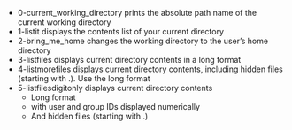 * 0-current_working_directory prints the absolute path name of the current working directory
* 1-listit displays the contents list of your current directory
* 2-bring_me_home changes the working directory to the user’s home directory
* 3-listfiles displays current directory contents in a long format
* 4-listmorefiles displays current directory contents, including hidden files (starting with .). Use the long format
* 5-listfilesdigitonly displays current directory contents
	* Long format
	* with user and group IDs displayed numerically
	* And hidden files (starting with .)
